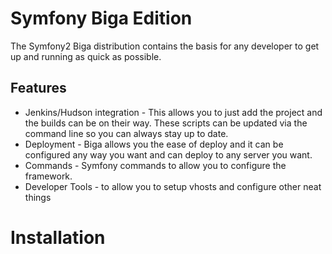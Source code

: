 Symfony Biga Edition
====================

The Symfony2 Biga distribution contains the basis for any developer to get up
and running as quick as possible.

Features
--------

* Jenkins/Hudson integration - This allows you to just add the project and the
  builds can be on their way. These scripts can be updated via the command line
  so you can always stay up to date.
* Deployment - Biga allows you the ease of deploy and it can be configured any
  way you want and can deploy to any server you want.
* Commands - Symfony commands to allow you to configure the framework.
* Developer Tools - to allow you to setup vhosts and configure other neat
  things

Installation
============


